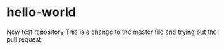 # hello-world
New test repository 
This is a change to the master file and trying out the pull request
